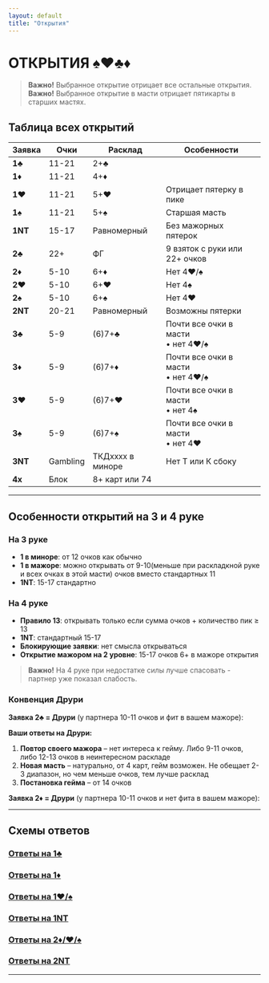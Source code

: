 ```yaml
---
layout: default
title: "Открытия"
---
```


# ОТКРЫТИЯ ♠️♥️♣️♦️

> **Важно!** Выбранное открытие отрицает все остальные открытия.  
> **Важно!** Выбранное открытие в масти отрицает пятикарты в старших мастях.

## Таблица всех открытий

| Заявка | Очки | Расклад | Особенности |
|--------|------|---------|-------------|
| **1♣️** | 11-21 | 2+♣️ |  |
| **1♦️** | 11-21 | 4+♦️ |  |
| **1♥️** | 11-21 | 5+♥️ | Отрицает пятерку в пике |
| **1♠️** | 11-21 | 5+♠️ | Старшая масть |
| **1NT** | 15-17 | Равномерный | Без мажорных пятерок |
| **2♣️** | 22+ | ФГ | 9 взяток с руки или 22+ очков |
| **2♦️** | 5-10 | 6+♦️ | Нет 4♥️/♠️ |
| **2♥️** | 5-10 | 6+♥️ | Нет 4♠️ |
| **2♠️** | 5-10 | 6+♠️ | Нет 4♥️ |
| **2NT** | 20-21 | Равномерный | Возможны пятерки |
| **3♣️** | 5-9 | (6)7+♣️ | Почти все очки в масти<br/>• нет 4♥️/♠️ |
| **3♦️** | 5-9 | (6)7+♦️ | Почти все очки в масти<br/>• нет 4♥️/♠️ |
| **3♥️** | 5-9 | (6)7+♥️ | Почти все очки в масти<br/>• нет 4♠️ |
| **3♠️** | 5-9 | (6)7+♠️ | Почти все очки в масти<br/>• нет 4♥️ |
| **3NT** | Gambling | ТКДхххх в миноре | Нет Т или К сбоку |
| **4х** | Блок | 8+ карт или 74 |  |

---

## Особенности открытий на 3 и 4 руке

### На 3 руке
- **1 в миноре**: от 12 очков как обычно
- **1 в мажоре**: можно открывать от 9-10(меньше при раскладкной руке и всех очках в этой масти) очков вместо стандартных 11
- **1NT**: 15-17 стандартно

### На 4 руке
- **Правило 13**: открывать только если сумма очков + количество пик ≥ 13
- **1NT**: стандартный 15-17
- **Блокирующие заявки**: нет смысла открываться
- **Открытие мажором на 2 уровне**: 15-17 очков 6+ в мажоре открытия

> **Важно!** На 4 руке при недостатке силы лучше спасовать - партнер уже показал слабость.

### Конвенция Друри

**Заявка 2♣️ = Друри** (у партнера 10-11 очков и фит в вашем мажоре):

**Ваши ответы на Друри:**
1. **Повтор своего мажора** – нет интереса к гейму. Либо 9-11 очков, либо 12-13 очков в неинтересном раскладе
2. **Новая масть** – натурально, от 4 карт, гейм возможен. Не обещает 2-3 диапазон, но чем меньше очков, тем лучше расклад
3. **Постановка гейма** – от 14 очков

**Заявка 2♦️ = Друри** (у партнера 10-11 очков и нет фита в вашем мажоре):

---

## Схемы ответов

### [Ответы на 1♣️](responses.html#1clubs)
### [Ответы на 1♦️](responses.html#1diamonds) 
### [Ответы на 1♥️/♠️](responses.html#1majors)
### [Ответы на 1NT](responses.html#1nt)
### [Ответы на 2♦️/♥️/♠️](responses.html#2level)
### [Ответы на 2NT](responses.html#2nt)

---
